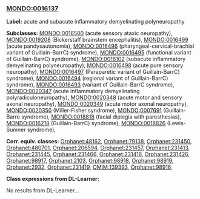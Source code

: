 
### [MONDO:0016137](http://purl.obolibrary.org/obo/MONDO_0016137)
**Label:** acute and subacute inflammatory demyelinating polyneuropathy

**Subclasses:** [MONDO:0016500](http://purl.obolibrary.org/obo/MONDO_0016500) (acute sensory ataxic neuropathy), [MONDO:0019208](http://purl.obolibrary.org/obo/MONDO_0019208) (Bickerstaff brainstem encephalitis), [MONDO:0016499](http://purl.obolibrary.org/obo/MONDO_0016499) (acute pandysautonomia), [MONDO:0016496](http://purl.obolibrary.org/obo/MONDO_0016496) (pharyngeal-cervical-brachial variant of Guillain-BarrC) syndrome), [MONDO:0016495](http://purl.obolibrary.org/obo/MONDO_0016495) (functional variant of Guillain-BarrC) syndrome), [MONDO:0016102](http://purl.obolibrary.org/obo/MONDO_0016102) (subacute inflammatory demyelinating polyneuropathy), [MONDO:0016498](http://purl.obolibrary.org/obo/MONDO_0016498) (acute pure sensory neuropathy), [MONDO:0016497](http://purl.obolibrary.org/obo/MONDO_0016497) (Paraparetic variant of Guillain-BarrC) syndrome), [MONDO:0016494](http://purl.obolibrary.org/obo/MONDO_0016494) (regional variant of Guillain-BarrC) syndrome), [MONDO:0016493](http://purl.obolibrary.org/obo/MONDO_0016493) (variant of Guillain-BarrC syndrome), [MONDO:0020347](http://purl.obolibrary.org/obo/MONDO_0020347) (acute inflammatory demyelinating polyradiculoneuropathy), [MONDO:0020348](http://purl.obolibrary.org/obo/MONDO_0020348) (acute motor and sensory axonal neuropathy), [MONDO:0020349](http://purl.obolibrary.org/obo/MONDO_0020349) (acute motor axonal neuropathy), [MONDO:0020350](http://purl.obolibrary.org/obo/MONDO_0020350) (Miller-Fisher syndrome), [MONDO:0007691](http://purl.obolibrary.org/obo/MONDO_0007691) (Guillain-Barre syndrome), [MONDO:0018818](http://purl.obolibrary.org/obo/MONDO_0018818) (facial diplegia with paresthesias), [MONDO:0016218](http://purl.obolibrary.org/obo/MONDO_0016218) (Guillain-BarrC) syndrome), [MONDO:0018826](http://purl.obolibrary.org/obo/MONDO_0018826) (Lewis-Sumner syndrome), 

**Corr. equiv. classes:** [Orphanet:48162](http://www.orpha.net/ORDO/Orphanet_48162), [Orphanet:79138](http://www.orpha.net/ORDO/Orphanet_79138), [Orphanet:231450](http://www.orpha.net/ORDO/Orphanet_231450), [Orphanet:480701](http://www.orpha.net/ORDO/Orphanet_480701), [Orphanet:206594](http://www.orpha.net/ORDO/Orphanet_206594), [Orphanet:231457](http://www.orpha.net/ORDO/Orphanet_231457), [Orphanet:231413](http://www.orpha.net/ORDO/Orphanet_231413), [Orphanet:231445](http://www.orpha.net/ORDO/Orphanet_231445), [Orphanet:231466](http://www.orpha.net/ORDO/Orphanet_231466), [Orphanet:231416](http://www.orpha.net/ORDO/Orphanet_231416), [Orphanet:231426](http://www.orpha.net/ORDO/Orphanet_231426), [Orphanet:98917](http://www.orpha.net/ORDO/Orphanet_98917), [Orphanet:2103](http://www.orpha.net/ORDO/Orphanet_2103), [Orphanet:98918](http://www.orpha.net/ORDO/Orphanet_98918), [Orphanet:98919](http://www.orpha.net/ORDO/Orphanet_98919), [Orphanet:2932](http://www.orpha.net/ORDO/Orphanet_2932), [Orphanet:231419](http://www.orpha.net/ORDO/Orphanet_231419), [OMIM:139393](http://purl.obolibrary.org/obo/OMIM_139393), [Orphanet:98916](http://www.orpha.net/ORDO/Orphanet_98916), 

**Class expressions from DL-Learner:**

No results from DL-Learner...



